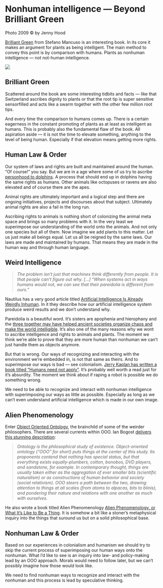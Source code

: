 
# Nonhuman intelligence — Beyond Brilliant Green

Photo 2009 © by Jenny Hood

[Brilliant Green](http://www.amazon.com/gp/product/1610916034/ref=as_li_tl?ie=UTF8&camp=1789&creative=390957&creativeASIN=1610916034&linkCode=as2&tag=animistology-20&linkId=5KLQ6EVR23CU33DE) from Stefano Mancuso is an interesting book. In its core it makes an argument for plants as being intelligent. The main method to convey this point is by comparison with humans. Plants as nonhuman intelligence — not not-human intelligence.

![](1*0zioDZWWhujNU62AbeRG_w.jpeg)

## Brilliant Green

Scattered around the book are some interesting tidbits and facts — like that Switzerland ascribes dignity to plants or that the root tip is super sensitive sensorfilled and acts like a swarm together with the other few million root tips.

And every time the comparison to humans comes up. There is a certain eagerness in the constant promoting of plants as at least as intelligent as humans. This is probably also the fundamental flaw of the book. All aspiration aside — it is not the time to elevate something, anything to the level of being human. Especially if that elevation means getting more rights.

## Human Law & Order

Our system of laws and rights are built and maintained around the human. “Of course!” you say. But we are in a age where some of us try to ascribe [personhood to dolphins](https://www.google.ch/search?q=dolphin+personhood). A process that should end up in dolphins having the same rights as humans. Other animals like octopuses or ravens are also elevated and of course there are the apes.

Animal rights are ultimately important and a logical step and there are ongoing initiatives, projects and discourses about that subject. Ultimately animal rights are also a fail in the long run.

Ascribing rights to animals is nothing short of colonizing the animal meta space and brings so many problems with it. In the very least we superimpose our understanding of the world onto the animals. And not only one species but all of them. Now imagine we add plants to this matter. Let us just make all beings equal. Let us all be reigned by the same laws. Our laws are made and maintained by humans. That means they are made in the human way and through human language.

## Weird Intelligence
> *The problem isn’t just that machines think differently from people. It is that people can’t figure out why. […] “When systems act in ways humans would not, we can see that their pareidolia is different from ours.”*

Nautilus has a very good article titled [Artificial Intelligence Is Already Weirdly Inhuman](http://nautil.us/issue/27/dark-matter/artificial-intelligence-is-already-weirdly-inhuman). In it they describe how our artificial intelligence system produce weird results and we don’t understand why.

Pareidolia is a beautiful word. It’s sisters are apophenia and hierophany and the [three together may have helped ancient societies organize chaos and make the world intelligible](https://en.wikipedia.org/wiki/Pareidolia). It’s also one of the many reasons why we wont to ascribe intelligence and rights to animals and plants. The moment we think we’re able to prove that they are more human than nonhuman we can’t just handle them as objects anymore.

But that is wrong. Our ways of recognizing and interacting with the environment we’re embedded in, is not that same as theirs. And to superimpose our ways is bad — see colonialism. [Jerry Kaplan has written a book titled “Humans need not apply”](https://medium.com/backchannel/can-you-rape-a-robot-c5ea9d47aef8). It’s probably well worth a read just for it’s absurdity. The moment we think about if raping a robot is possible we do something wrong.

We need to be able to recognize and interact with nonhuman intelligence with superimposing our ways as little as possible. Especially as long as we can’t even understand artificial intelligence which is made in our own image.

## Alien Phenomenology

Enter [Object Oriented Ontology](https://en.wikipedia.org/wiki/Object-oriented_ontology), the brainchild of some of the weirder philosophers. There are several currents within OOO. Ian Bogost [delivers this stunning description](http://bogost.com/writing/blog/what_is_objectoriented_ontolog/):
> *Ontology is the philosophical study of existence. Object-oriented ontology (“OOO” for short) puts *things* at the center of this study. Its proponents contend that nothing has special status, but that everything exists equally-plumbers, cotton, bonobos, DVD players, and sandstone, for example. In contemporary thought, things are usually taken either as the aggregation of ever smaller bits (scientific naturalism) or as constructions of human behavior and society (social relativism). OOO steers a path between the two, drawing attention to things at all scales (from atoms to alpacas, bits to blinis), and pondering their nature and relations with one another as much with ourselves.*

He also wrote a book titled Alien Phenomenology [Alien Phenomenology, or What It’s Like to Be a Thing](http://www.amazon.com/gp/product/0816678987/ref=as_li_tl?ie=UTF8&camp=1789&creative=390957&creativeASIN=0816678987&linkCode=as2&tag=animistology-20&linkId=FWEFHHEUGTPWKKVP). It is somehow a bit like a stoner’s metaphysical inquiry into the things that suround us but on a solid philosophical base.

## Nonhuman Law & Order

Based on our experiences in colonialism and humanism we should try to skip the current process of superimposing our human ways onto the nonhuman. What I’d like to see is an inquiry into law- and policy-making lead by an OOO approach. Morals would need to follow later, but we can’t possibly imagine how those would look like.

We need to find nonhuman ways to recognize and interact with the nonhuman and this process is lead by speculative thinking.

